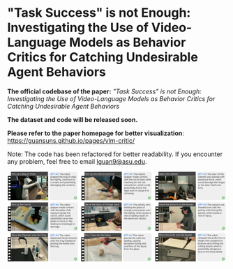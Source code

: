 # "Task Success" is not Enough: Investigating the Use of Video-Language Models as Behavior Critics for Catching Undesirable Agent Behaviors

**The official codebase of the paper:** *"Task Success" is not Enough: Investigating the Use of Video-Language Models as Behavior Critics for Catching Undesirable Agent Behaviors*

**The dataset and code will be released soon.**

**Please refer to the paper homepage for better visualization**: https://guansuns.github.io/pages/vlm-critic/

Note: The code has been refactored for better readability. If you encounter any problem, feel free to email lguan9@asu.edu.

![GPT-4V Critic Examples](assets/success_examples.png)






